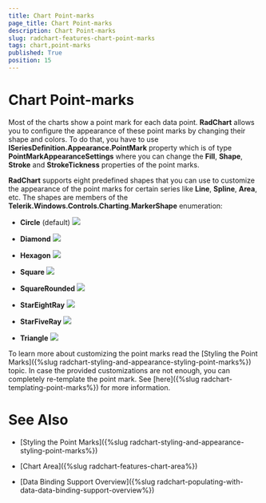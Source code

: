 ```yaml
---
title: Chart Point-marks
page_title: Chart Point-marks
description: Chart Point-marks
slug: radchart-features-chart-point-marks
tags: chart,point-marks
published: True
position: 15
---
```


# Chart Point-marks


Most of the charts show a point mark for each data point. __RadChart__ allows you to configure the appearance of these point marks by changing their shape and colors. To do that, you have to use __ISeriesDefinition.Appearance.PointMark__ property which is of type __PointMarkAppearanceSettings__ where you can change the __Fill__, __Shape__, __Stroke__ and __StrokeTickness__ properties of the point marks.

__RadChart__ supports eight predefined shapes that you can use to customize the appearance of the point marks for certain series like __Line__, __Spline__, __Area__, etc. The shapes are members of the __Telerik.Windows.Controls.Charting.MarkerShape__ enumeration:

* __Circle__ (default) 
![](images/RadChart_Features_ChartPointMarks_010.png)

* __Diamond__
![](images/RadChart_Features_ChartPointMarks_020.png)

* __Hexagon__
![](images/RadChart_Features_ChartPointMarks_030.png)

* __Square__
![](images/RadChart_Features_ChartPointMarks_040.png)

* __SquareRounded__
![](images/RadChart_Features_ChartPointMarks_050.png)

* __StarEightRay__
![](images/RadChart_Features_ChartPointMarks_060.png)

* __StarFiveRay__
![](images/RadChart_Features_ChartPointMarks_070.png)

* __Triangle__
![](images/RadChart_Features_ChartPointMarks_080.png)


To learn more about customizing the point marks read the [Styling the Point Marks]({%slug radchart-styling-and-appearance-styling-point-marks%}) topic. In case the provided customizations are not enough, you can completely re-template the point mark. See [here]({%slug radchart-templating-point-marks%}) for more information.

# See Also

 * [Styling the Point Marks]({%slug radchart-styling-and-appearance-styling-point-marks%})

 * [Chart Area]({%slug radchart-features-chart-area%})

 * [Data Binding Support Overview]({%slug radchart-populating-with-data-data-binding-support-overview%})
